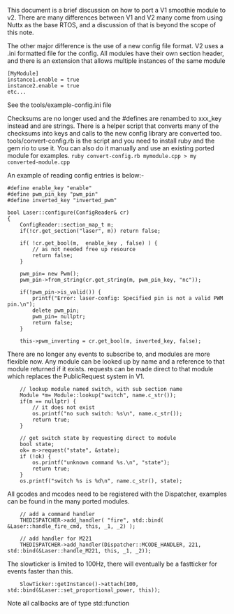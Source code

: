 This document is a brief discussion on how to port a V1 smoothie module to v2.
There are many differences between V1 and V2 many come from using Nuttx as the base RTOS, and a discussion of that is beyond the scope of this note.

The other major difference is the use of a new config file format. V2 uses a .ini formatted file for the config.
All  modules have their own section header, and there is an extension that allows multiple instances of the same module
```
[MyModule]
instance1.enable = true
instance2.enable = true
etc...
```
See the tools/example-config.ini file

Checksums are no longer used and the #defines are renambed to xxx_key instead and are strings.
There is a helper script that converts many of the checksums into keys and calls to the new config library are converted too.
tools/convert-config.rb is the script and you need to install ruby and the gem rio to use it. You can also do it manually and use an existing ported module for examples.
```ruby convert-config.rb mymodule.cpp > my converted-module.cpp```

An example of reading config entries is below:-
```
#define enable_key "enable"
#define pwm_pin_key "pwm_pin"
#define inverted_key "inverted_pwm"

bool Laser::configure(ConfigReader& cr)
{
    ConfigReader::section_map_t m;
    if(!cr.get_section("laser", m)) return false;

    if( !cr.get_bool(m,  enable_key , false) ) {
        // as not needed free up resource
        return false;
    }

    pwm_pin= new Pwm();
    pwm_pin->from_string(cr.get_string(m, pwm_pin_key, "nc"));

    if(!pwm_pin->is_valid()) {
        printf("Error: laser-config: Specified pin is not a valid PWM pin.\n");
        delete pwm_pin;
        pwm_pin= nullptr;
        return false;
    }

    this->pwm_inverting = cr.get_bool(m, inverted_key, false);
```

There are no longer any events to subscribe to, and modules are more flexible now. Any module can be looked up by name and a reference to that module returned if it exists. requests can be made direct to that module which replaces the PublicRequest system in V1.

```
    // lookup module named switch, with sub section name
    Module *m= Module::lookup("switch", name.c_str());
    if(m == nullptr) {
        // it does not exist
        os.printf("no such switch: %s\n", name.c_str());
        return true;
    }

    // get switch state by requesting direct to module
    bool state;
    ok= m->request("state", &state);
    if (!ok) {
        os.printf("unknown command %s.\n", "state");
        return true;
    }
    os.printf("switch %s is %d\n", name.c_str(), state);
```

All gcodes and mcodes need to be registered with the Dispatcher, examples can be found in the many ported modules.
```
    // add a command handler
    THEDISPATCHER->add_handler( "fire", std::bind( &Laser::handle_fire_cmd, this, _1, _2) );

    // add handler for M221
    THEDISPATCHER->add_handler(Dispatcher::MCODE_HANDLER, 221, std::bind(&Laser::handle_M221, this, _1, _2));
```

The slowticker is limited to 100Hz, there will eventually be a fastticker for events faster than this.

```
    SlowTicker::getInstance()->attach(100, std::bind(&Laser::set_proportional_power, this));
```

Note all callbacks are of type std::function

